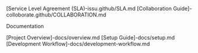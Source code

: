  [Service Level Agreement (SLA)-issu.github/SLA.md
 [Collaboration Guide]-colloborate.github/COLLABORATION.md

 
 Documentation

[Project Overview]-docs/overview.md
[Setup Guide]-docs/setup.md
[Development Workflow]-docs/development-workflow.md

